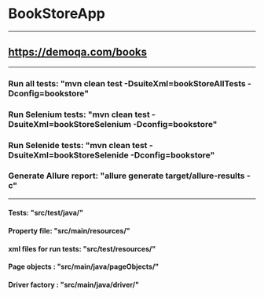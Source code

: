 # BookStoreApp

*************************

## https://demoqa.com/books

*************************

### Run all tests: "mvn clean test -DsuiteXml=bookStoreAllTests -Dconfig=bookstore"

### Run Selenium tests: "mvn clean test -DsuiteXml=bookStoreSelenium -Dconfig=bookstore"

### Run Selenide tests: "mvn clean test -DsuiteXml=bookStoreSelenide -Dconfig=bookstore"

### Generate Allure report: "allure generate target/allure-results -c"

**************************

#### Tests: "src/test/java/"
#### Property file: "src/main/resources/"
#### xml files for run tests: "src/test/resources/"
#### Page objects : "src/main/java/pageObjects/"
#### Driver factory : "src/main/java/driver/"